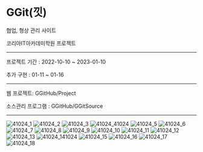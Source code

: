 # GGit(낏)
협업, 형상 관리 사이트

코리아IT아카데미학원 프로젝트

----

프로젝트 기간 : 2022-10-10 ~ 2023-01-10

추가 구현 : 01-11 ~ 01-16


-----

웹 프로젝트: GGitHub/Project

소스관리 프로그램 : GGitHub/GGitSource


-----


![41024_1](https://user-images.githubusercontent.com/61938906/216817338-0c3aa480-ce7c-4d43-97b8-5b3f6aa26c31.jpg)
![41024_2](https://user-images.githubusercontent.com/61938906/216817342-cfbb75f3-049c-4892-bc31-f4e34c7d01bf.jpg)
![41024_3](https://user-images.githubusercontent.com/61938906/216817345-6348a24b-490f-447a-af3e-9858ba70e3eb.jpg)
![41024_41024](https://user-images.githubusercontent.com/61938906/216817375-f7ffc025-d184-4a3d-9949-787c381a85af.jpg)
![41024_5](https://user-images.githubusercontent.com/61938906/216817382-ce23c07e-80c6-4095-bfdf-5473546cf9d2.jpg)
![41024_6](https://user-images.githubusercontent.com/61938906/216817387-e4c2e04d-4ef2-4765-8435-e15f6d375892.jpg)
![41024_7](https://user-images.githubusercontent.com/61938906/216817391-0cce6283-43e2-4d75-b45d-fc047a1e8668.jpg)
![41024_8](https://user-images.githubusercontent.com/61938906/216817392-e3fd4999-6ccc-405a-a2f0-bdf864518de0.jpg)
![41024_9](https://user-images.githubusercontent.com/61938906/216817393-23955cf5-347f-4be0-beac-4272ce47f1f7.jpg)
![41024_10](https://user-images.githubusercontent.com/61938906/216817402-dc9872c9-654e-4788-ad12-605df663d7a8.jpg)
![41024_11](https://user-images.githubusercontent.com/61938906/216817406-f2cd0deb-63dd-401c-8f5b-e4f6af3f686a.jpg)
![41024_12](https://user-images.githubusercontent.com/61938906/216817413-e504cfc9-9237-41ea-b485-9df44a296c50.jpg)
![41024_13](https://user-images.githubusercontent.com/61938906/216817420-4a285de7-7072-46bd-a5c9-3e49dfc5e7c0.jpg)
![41024_141024](https://user-images.githubusercontent.com/61938906/216817431-8ba7736d-fccf-42cb-a057-764f90d7db0d.jpg)
![41024_15](https://user-images.githubusercontent.com/61938906/216817436-cf4b7a9d-a121-4422-93bd-9eaa32ff590c.jpg)
![41024_16](https://user-images.githubusercontent.com/61938906/216817441-1782f9ec-f0cd-4251-a1bb-b7994909d57d.jpg)
![41024_17](https://user-images.githubusercontent.com/61938906/216817450-cabc3078-65f9-4f23-bad0-b9e72c3a0608.jpg)
![41024_18](https://user-images.githubusercontent.com/61938906/216817455-74c8225f-f262-4abc-a761-c99d1e7041c4.jpg)





